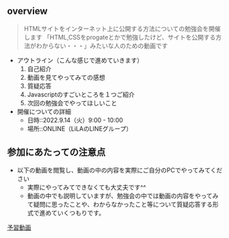 ## overview
> HTMLサイトをインターネット上に公開する方法についての勉強会を開催します
> 「HTML,CSSをprogateとかで勉強したけど、サイトを公開する方法がわからない・・・」みたいな人のための動画です
- アウトライン（こんな感じで進めていきます）
   1. 自己紹介
   1. 動画を見てやってみての感想
   1. 質疑応答
   1. Javascriptのすごいところを１つご紹介
   1. 次回の勉強会でやってほしいこと
- 開催についての詳細
   - 日時::2022.9.14（火）9:00 - 10:00
   - 場所::ONLINE（LiLAのLINEグループ）

## 参加にあたっての注意点
- 以下の動画を閲覧し、動画の中の内容を実際にご自分のPCでやってみてください
   - 実際にやってみてできなくても大丈夫です^^
   - 動画の中でも説明していますが、勉強会の中では動画の内容をやってみて疑問に思ったことや、わからなかったこと等について質疑応答する形式で進めていくつもりです。

[予習動画](https://youtu.be/5WX89N8BP6M)
